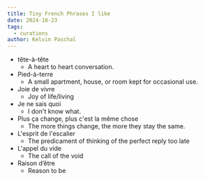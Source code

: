 ```yaml
---
title: Tiny French Phrases I like
date: 2024-10-23
tags:
  - curations
author: Kelvin Paschal
---
```

- tête-à-tête
	-  A heart to heart conversation.
- Pied-à-terre
	- A small apartment, house, or room kept for occasional use.
- Joie de vivre
	- Joy of life/living
- Je ne sais quoi
	- I don't know what.
- Plus ça change, plus c'est la même chose 
	- The more things change, the more they stay the same. 
- L'esprit de l'escalier
	- The predicament of thinking of the perfect reply too late
- L'appel du vide
	- The call of the void
- Raison d’être
	- Reason to be 